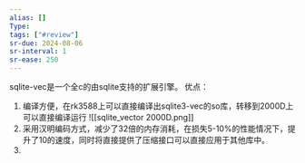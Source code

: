 ```yaml
---
alias: []
Type: 
tags: ["#review"]
sr-due: 2024-08-06
sr-interval: 1
sr-ease: 250
---
```

sqlite-vec是一个全c的由sqlite支持的扩展引擎。
优点：
1. 编译方便，在rk3588上可以直接编译出sqlite3-vec的so库，转移到2000D上可以直接编译运行
![[sqlite_vector 2000D.png]]
2. 采用汉明编码方式，减少了32倍的内存消耗，在损失5-10%的性能情况下，提升了10的速度，同时将直接提供了压缩接口可以直接应用于其他库中。
3. 